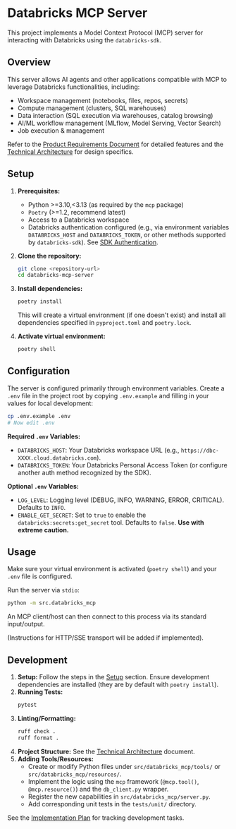 # Databricks MCP Server

This project implements a Model Context Protocol (MCP) server for interacting with Databricks using the `databricks-sdk`.

## Overview

This server allows AI agents and other applications compatible with MCP to leverage Databricks functionalities, including:

*   Workspace management (notebooks, files, repos, secrets)
*   Compute management (clusters, SQL warehouses)
*   Data interaction (SQL execution via warehouses, catalog browsing)
*   AI/ML workflow management (MLflow, Model Serving, Vector Search)
*   Job execution & management

Refer to the [Product Requirements Document](docs/databricks_mcp_prd.md) for detailed features and the [Technical Architecture](docs/databricks_mcp_tech_arch.md) for design specifics.

## Setup

1.  **Prerequisites:**
    *   Python >=3.10,<3.13 (as required by the `mcp` package)
    *   `Poetry` (>=1.2, recommend latest)
    *   Access to a Databricks workspace
    *   Databricks authentication configured (e.g., via environment variables `DATABRICKS_HOST` and `DATABRICKS_TOKEN`, or other methods supported by `databricks-sdk`). See [SDK Authentication](https://databricks-sdk-py.readthedocs.io/en/latest/authentication.html).

2.  **Clone the repository:**
    ```bash
    git clone <repository-url>
    cd databricks-mcp-server
    ```

3.  **Install dependencies:**
    ```bash
    poetry install
    ```
    This will create a virtual environment (if one doesn't exist) and install all dependencies specified in `pyproject.toml` and `poetry.lock`.

4.  **Activate virtual environment:**
    ```bash
    poetry shell
    ```

## Configuration

The server is configured primarily through environment variables. Create a `.env` file in the project root by copying `.env.example` and filling in your values for local development:

```bash
cp .env.example .env
# Now edit .env
```

**Required `.env` Variables:**

*   `DATABRICKS_HOST`: Your Databricks workspace URL (e.g., `https://dbc-XXXX.cloud.databricks.com`).
*   `DATABRICKS_TOKEN`: Your Databricks Personal Access Token (or configure another auth method recognized by the SDK).

**Optional `.env` Variables:**

*   `LOG_LEVEL`: Logging level (DEBUG, INFO, WARNING, ERROR, CRITICAL). Defaults to `INFO`.
*   `ENABLE_GET_SECRET`: Set to `true` to enable the `databricks:secrets:get_secret` tool. Defaults to `false`. **Use with extreme caution.**

## Usage

Make sure your virtual environment is activated (`poetry shell`) and your `.env` file is configured.

Run the server via `stdio`:

```bash
python -m src.databricks_mcp
```

An MCP client/host can then connect to this process via its standard input/output.

(Instructions for HTTP/SSE transport will be added if implemented).

## Development

1.  **Setup:** Follow the steps in the [Setup](#setup) section. Ensure development dependencies are installed (they are by default with `poetry install`).
2.  **Running Tests:**
    ```bash
    pytest
    ```
3.  **Linting/Formatting:**
    ```bash
    ruff check .
    ruff format .
    ```
4.  **Project Structure:** See the [Technical Architecture](docs/databricks_mcp_tech_arch.md#32-recommended-project-structure) document.
5.  **Adding Tools/Resources:**
    *   Create or modify Python files under `src/databricks_mcp/tools/` or `src/databricks_mcp/resources/`.
    *   Implement the logic using the `mcp` framework (`@mcp.tool()`, `@mcp.resource()`) and the `db_client.py` wrapper.
    *   Register the new capabilities in `src/databricks_mcp/server.py`.
    *   Add corresponding unit tests in the `tests/unit/` directory.

See the [Implementation Plan](docs/implementation-plan.md) for tracking development tasks. 